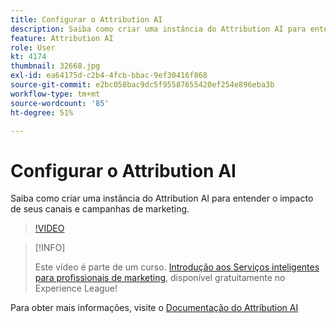 ```yaml
---
title: Configurar o Attribution AI
description: Saiba como criar uma instância do Attribution AI para entender o impacto de seus canais e campanhas de marketing.
feature: Attribution AI
role: User
kt: 4174
thumbnail: 32668.jpg
exl-id: ea64175d-c2b4-4fcb-bbac-9ef30416f868
source-git-commit: e2bc058bac9dc5f95587655420ef254e896eba3b
workflow-type: tm+mt
source-wordcount: '85'
ht-degree: 51%

---
```


# Configurar o Attribution AI

Saiba como criar uma instância do Attribution AI para entender o impacto de seus canais e campanhas de marketing.

>[!VIDEO](https://video.tv.adobe.com/v/32668?quality=12&learn=on)

>[!INFO]
>
> Este vídeo é parte de um curso. [Introdução aos Serviços inteligentes para profissionais de marketing](https://experienceleague.adobe.com/?recommended=ExperiencePlatform-U-1-2020.1.intelligentservices), disponível gratuitamente no Experience League!

Para obter mais informações, visite o [Documentação do Attribution AI](https://experienceleague.adobe.com/docs/experience-platform/intelligent-services/attribution-ai/overview.html)

